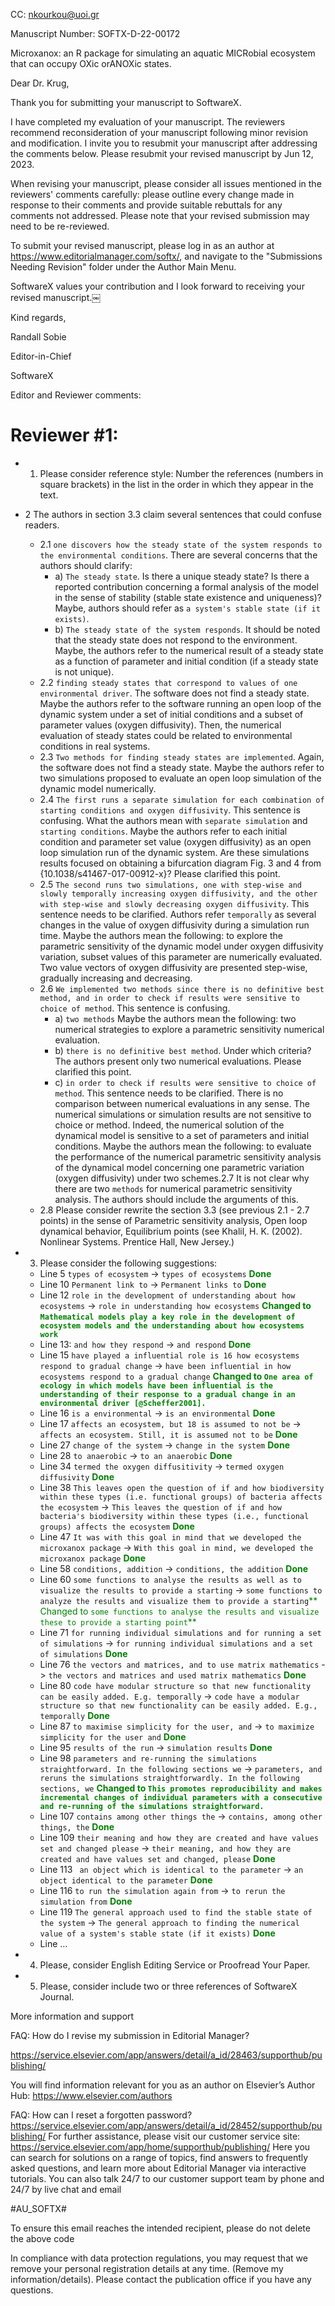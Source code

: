 CC: nkourkou@uoi.gr

Manuscript Number: SOFTX-D-22-00172

Microxanox: an R package for simulating an aquatic MICRobial ecosystem that can occupy OXic orANOXic states.

Dear Dr. Krug,

Thank you for submitting your manuscript to SoftwareX.

I have completed my evaluation of your manuscript. The reviewers recommend reconsideration of your manuscript following minor revision and modification. I invite you to resubmit your manuscript after addressing the comments below. Please resubmit your revised manuscript by Jun 12, 2023.

When revising your manuscript, please consider all issues mentioned in the reviewers' comments carefully: please outline every change made in response to their comments and provide suitable rebuttals for any comments not addressed. Please note that your revised submission may need to be re-reviewed.

To submit your revised manuscript, please log in as an author at https://www.editorialmanager.com/softx/, and navigate to the "Submissions Needing Revision" folder under the Author Main Menu.

SoftwareX values your contribution and I look forward to receiving your revised manuscript.￼

Kind regards,

Randall Sobie

Editor-in-Chief

SoftwareX

Editor and Reviewer comments:





# Reviewer #1:
- 1. Please consider reference style: Number the references (numbers in square brackets) in the list in the order in which they appear in the text.

- 2 The authors in section 3.3 claim several sentences that could confuse readers.
    - 2.1 `one discovers how the steady state of the system responds to the environmental conditions`. There are several concerns that the authors should clarify:
         - a) `The steady state`. Is there a unique steady state? Is there a reported contribution concerning a formal analysis of the model in the sense of stability (stable state existence and uniqueness)? Maybe, authors should refer as `a system's stable state (if it exists)`.
         - b) `The steady state of the system responds`. It should be noted that the steady state does not respond to the environment. Maybe, the authors refer to the numerical result of a steady state as a function of parameter and initial condition (if a steady state is not unique).
    - 2.2 `finding steady states that correspond to values of one environmental driver`. The software does not find a steady state. Maybe the authors refer to the software running an open loop of the dynamic system under a set of initial conditions and a subset of parameter values (oxygen diffusivity). Then, the numerical evaluation of steady states could be related to environmental conditions in real systems.
    - 2.3 `Two methods for finding steady states are implemented`. Again, the software does not find a steady state. Maybe the authors refer to two simulations proposed to evaluate an open loop simulation of the dynamic model numerically.
    - 2.4 `The first runs a separate simulation for each combination of starting conditions and oxygen diffusivity`. This sentence is confusing. What the authors mean with `separate simulation` and `starting conditions`. Maybe the authors refer to each initial condition and parameter set value (oxygen diffusivity) as an open loop simulation run of the dynamic system. Are these simulations results focused on obtaining a bifurcation diagram Fig. 3 and 4 from {10.1038/s41467-017-00912-x}? Please clarified this point.
    - 2.5 `The second runs two simulations, one with step-wise and slowly temporally increasing oxygen diffusivity, and the other with step-wise and slowly decreasing oxygen diffusivity`. This sentence needs to be clarified. Authors refer `temporally` as several changes in the value of oxygen diffusivity during a simulation run time. Maybe the authors mean the following: to explore the parametric sensitivity of the dynamic model under oxygen diffusivity variation, subset values of this parameter are numerically evaluated. Two value vectors of oxygen diffusivity are presented step-wise, gradually increasing and decreasing.
    - 2.6 `We implemented two methods since there is no definitive best method, and in order to check if results were sensitive to choice of method`. This sentence is confusing.
         - a) `two methods` Maybe the authors mean the following: two numerical strategies to explore a parametric sensitivity numerical evaluation.
         - b) `there is no definitive best method`. Under which criteria? The authors present only two numerical evaluations. Please clarified this point.
         - c) `in order to check if results were sensitive to choice of method`. This sentence needs to be clarified. There is no comparison between numerical evaluations in any sense. The numerical simulations or simulation results are not sensitive to choice or method. Indeed, the numerical solution of the dynamical model is sensitive to a set of parameters and initial conditions. Maybe the authors mean the following: to evaluate the performance of the numerical parametric sensitivity analysis of the dynamical model concerning one parametric variation (oxygen diffusivity) under two schemes.2.7 It is not clear why there are two `methods` for numerical parametric sensitivity analysis. The authors should include the arguments of this.
    - 2.8 Please consider rewrite the section 3.3 (see previous 2.1 - 2.7 points) in the sense of Parametric sensitivity analysis, Open loop dynamical behavior, Equilibrium points (see Khalil, H. K. (2002). Nonlinear Systems. Prentice Hall, New Jersey.)

- 3. Please consider the following suggestions:
    - Line 5 `types of ecosystem` -> `types of ecosystems` <span style="color:green">**Done**</span>
    - Line 10 `Permanent link to` -> `Permanent links to` <span style="color:green">**Done**</span>
    - Line 12 `role in the development of understanding about how ecosystems` -> `role in understanding how ecosystems` <span style="color:green">**Changed to `Mathematical models play a key role in the development of ecosystem models and the understanding about how ecosystems work`**</span>
    - Line 13: `and how they respond` -> `and respond` <span style="color:green">**Done**</span>
    - Line 15 `have played a influential role is 16 how ecosystems respond to gradual change` -> `have been influential in how ecosystems respond to a gradual change` <span style="color:green">**Changed to `One area of ecology in which models have been influential is the understanding of their response to a gradual change in an environmental driver [@Scheffer2001].`**</span>
    - Line 16 `is a environmental` -> `is an environmental` <span style="color:green">**Done**</span>
    - Line 17 `affects an ecosystem, but 18 is assumed to not be` -> `affects an ecosystem. Still, it is assumed not to be` <span style="color:green">**Done**</span>
    - Line 27 `change of the system` -> `change in the system` <span style="color:green">**Done**</span>
    - Line 28 `to anaerobic` -> `to an anaerobic`  <span style="color:green">**Done**</span>
    - Line 34 `termed the oxygen diffusitivity` -> `termed oxygen diffusivity` <span style="color:green">**Done**</span>
    - Line 38 `This leaves open the question of if and how biodiversity within these types (i.e. functional groups) of bacteria affects the ecosystem` -> `This leaves the question of if and how bacteria's biodiversity within these types (i.e., functional groups) affects the ecosystem` <span style="color:green">**Done**</span>
    - Line 47 `It was with this goal in mind that we developed the microxanox package` -> `With this goal in mind, we developed the microxanox package` <span style="color:green">**Done**</span>
    - Line 58 `conditions, addition` -> `conditions, the addition` <span style="color:green">**Done**</span>
    - Line 60 `some functions to analyse the results as well as to visualize the results to provide a starting` -> `some functions to analyze the results and visualize them to provide a starting`<span style="color:green">** Changed to `some functions to analyse the results and visualize these to provide a starting point`**</span>
    - Line 71 `for running individual simulations and for running a set of simulations` -> `for running individual simulations and a set of simulations` <span style="color:green">**Done**</span>
    - Line 76 `the vectors and matrices, and to use matrix mathematics` -> `the vectors and matrices and used matrix mathematics` <span style="color:green">**Done**</span>
    - Line 80 `code have modular structure so that new functionality can be easily added. E.g. temporally` -> `code have a modular structure so that new functionality can be easily added. E.g., temporally` <span style="color:green">**Done**</span>
    - Line 87 `to maximise simplicity for the user, and` -> `to maximize simplicity for the user and` <span style="color:green">**Done**</span>
    - Line 95 `results of the run` -> `simulation results` <span style="color:green">**Done**</span>
    - Line 98 `parameters and re-running the simulations straightforward. In the following sections we` -> `parameters, and reruns the simulations straightforwardly. In the following sections, we` <span style="color:green">**Changed to `This promotes reproducibility and makes incremental changes of individual parameters with a consecutive and re-running of the simulations straightforward.`**</span>
    - Line 107 `contains among other things the` -> `contains, among other things, the` <span style="color:green">**Done**</span>
    - Line 109 `their meaning and how they are created and have values set and changed please` -> `their meaning, and how they are created and have values set and changed, please` <span style="color:green">**Done**</span>
    - Line 113 ` an object which is identical to the parameter` -> `an object identical to the parameter` <span style="color:green">**Done**</span>
    - Line 116 `to run the simulation again from` -> `to rerun the simulation from` <span style="color:green">**Done**</span>
    - Line 119 `The general approach used to find the stable state of the system` -> `The general approach to finding the numerical value of a system's stable state (if it exists)` <span style="color:green">**Done**</span>
    - Line …

- 4. Please, consider English Editing Service or Proofread Your Paper.

- 5. Please, consider include two or three references of SoftwareX Journal.




More information and support

FAQ: How do I revise my submission in Editorial Manager?

https://service.elsevier.com/app/answers/detail/a_id/28463/supporthub/publishing/

You will find information relevant for you as an author on Elsevier’s Author Hub: https://www.elsevier.com/authors

FAQ: How can I reset a forgotten password?
https://service.elsevier.com/app/answers/detail/a_id/28452/supporthub/publishing/
For further assistance, please visit our customer service site: https://service.elsevier.com/app/home/supporthub/publishing/
Here you can search for solutions on a range of topics, find answers to frequently asked questions, and learn more about Editorial Manager via interactive tutorials. You can also talk 24/7 to our customer support team by phone and 24/7 by live chat and email

#AU_SOFTX#

To ensure this email reaches the intended recipient, please do not delete the above code



In compliance with data protection regulations, you may request that we remove your personal registration details at any time. (Remove my information/details). Please contact the publication office if you have any questions.